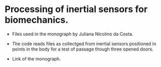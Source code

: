 # Processing of inertial sensors for biomechanics.

- Files used in the monograph by Juliana Nicolino da Costa.
- The code reads files as collectged from inertial sensors positioned in points in the body for a test of passage though three opened doors.

- Link of the monograph.

